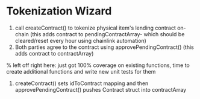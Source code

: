 # Tokenization Wizard

1. call createContract() to tokenize physical item's lending contract on-chain (this adds contract to pendingContractArray- which should be cleared/reset every hour using chainlink automation)
2. Both parties agree to the contract using approvePendingContract()   (this adds contract to contractArray)




% left off right here: 
just got 100% coverage on existing functions, time to create additional functions and write new unit tests for them

1. createContract() sets idToContract mapping and then approvePendingContract() pushes Contract struct into contractArray 